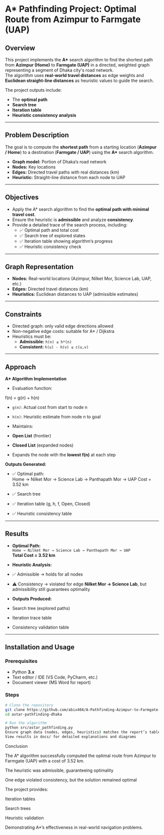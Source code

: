 # A* Pathfinding Project: Optimal Route from Azimpur to Farmgate (UAP)

## Overview
This project implements the **A\*** search algorithm to find the shortest path from **Azimpur (Home)** to **Farmgate (UAP)** in a directed, weighted graph representing a segment of Dhaka city's road network.  
The algorithm uses **real-world travel distances** as edge weights and **Euclidean straight-line distances** as heuristic values to guide the search.  

The project outputs include:
- The **optimal path**
- **Search tree**
- **Iteration table**
- **Heuristic consistency analysis**

---

## Problem Description
The goal is to compute the **shortest path** from a starting location (**Azimpur / Home**) to a destination (**Farmgate / UAP**) using the **A\*** search algorithm.  

- **Graph model:** Portion of Dhaka’s road network  
- **Nodes:** Key locations  
- **Edges:** Directed travel paths with real distances (km)  
- **Heuristic:** Straight-line distance from each node to UAP  

---

## Objectives
- Apply the A\* search algorithm to find the **optimal path with minimal travel cost**.  
- Ensure the heuristic is **admissible** and analyze **consistency**.  
- Provide a detailed trace of the search process, including:
  - ✅ Optimal path and total cost  
  - ✅ Search tree of explored states  
  - ✅ Iteration table showing algorithm’s progress  
  - ✅ Heuristic consistency check  

---

## Graph Representation
- **Nodes:** Real-world locations (Azimpur, Nilket Mor, Science Lab, UAP, etc.)  
- **Edges:** Directed travel distances (km)  
- **Heuristics:** Euclidean distances to UAP (admissible estimates)  

---

## Constraints
- Directed graph: only valid edge directions allowed  
- Non-negative edge costs: suitable for A\* / Dijkstra  
- Heuristics must be:
  - **Admissible:** `h(n) ≤ h*(n)`  
  - **Consistent:** `h(u) - h(v) ≤ c(u,v)`  

---

## Approach
**A\* Algorithm Implementation**
- Evaluation function:  

f(n) = g(n) + h(n)
- `g(n)`: Actual cost from start to node n  
- `h(n)`: Heuristic estimate from node n to goal  

- Maintains:
- **Open List** (frontier)  
- **Closed List** (expanded nodes)  

- Expands the node with the **lowest f(n)** at each step  

**Outputs Generated:**
- ✅ Optimal path:  
Home → Nilket Mor → Science Lab → Panthapath Mor → UAP
Cost = 3.52 km

- ✅ Search tree  
- ✅ Iteration table (g, h, f, Open, Closed)  
- ✅ Heuristic consistency table  

---

## Results
- **Optimal Path:**  
`Home → Nilket Mor → Science Lab → Panthapath Mor → UAP`  
**Total Cost = 3.52 km**

- **Heuristic Analysis:**
- ✅ Admissible → holds for all nodes  
- ⚠️ Consistency → violated for edge **Nilket Mor → Science Lab**, but admissibility still guarantees optimality  

- **Outputs Produced:**
- Search tree (explored paths)  
- Iteration trace table  
- Consistency validation table  

---

## Installation and Usage

### Prerequisites
- Python **3.x**  
- Text editor / IDE (VS Code, PyCharm, etc.)  
- Document viewer (MS Word for report)  

### Steps
```bash
# Clone the repository
git clone https://github.com/abix404/A-Pathfinding-Azimpur-to-Farmgate-UAP.git
cd astar-pathfinding-dhaka

# Run the algorithm
python src/astar_pathfinding.py
Ensure graph data (nodes, edges, heuristics) matches the report’s tables
View results in docs/ for detailed explanations and diagrams
```
Conclusion

The A* algorithm successfully computed the optimal route from Azimpur to Farmgate (UAP) with a cost of 3.52 km.

The heuristic was admissible, guaranteeing optimality

One edge violated consistency, but the solution remained optimal

The project provides:

Iteration tables

Search trees

Heuristic validation

Demonstrating A*’s effectiveness in real-world navigation problems.
